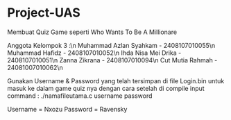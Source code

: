 # Project-UAS 
Membuat Quiz Game seperti Who Wants To Be A Millionare

Anggota Kelompok 3 :\n
Muhammad Azlan Syahkam - 2408107010055\n
Muhammad Hafidz - 2408107010052\n
Ihda Nisa Mei Drika - 2408107010051\n
Zanna Zikrana - 2408107010094\n
Cut Mutia Rahmah - 24081007010062\n


Gunakan Username & Password yang telah tersimpan di file Login.bin untuk masuk ke dalam game quiz nya
dengan cara setelah di compile input command :
./namafileutama.c username password

Username = Nxozu
Password = Ravensky
